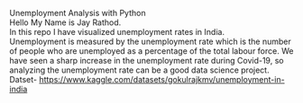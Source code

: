 Unemployment Analysis with Python  
Hello My Name is Jay Rathod.  
In this repo I have visualized unemployment rates in India.  
Unemployment is measured by the unemployment rate which is the number of people who are unemployed as a percentage of the total labour force. We have seen a sharp increase in the unemployment rate during Covid-19, so analyzing the unemployment rate can be a good data science project. 
Datset- https://www.kaggle.com/datasets/gokulrajkmv/unemployment-in-india
